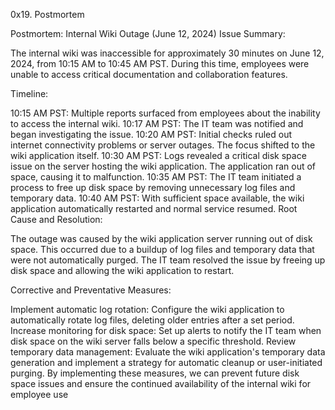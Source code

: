 0x19. Postmortem
<img scr="https://encrypted-tbn0.gstatic.com/images?q=tbn:ANd9GcQ-MrcWQYKbB82Ev_b5CJcMM0Xl5jKTeCdUWQ&s">

Postmortem: Internal Wiki Outage (June 12, 2024)
Issue Summary:

The internal wiki was inaccessible for approximately 30 minutes on June 12, 2024, from 10:15 AM to 10:45 AM PST. During this time, employees were unable to access critical documentation and collaboration features.

Timeline:

10:15 AM PST: Multiple reports surfaced from employees about the inability to access the internal wiki.
10:17 AM PST: The IT team was notified and began investigating the issue.
10:20 AM PST: Initial checks ruled out internet connectivity problems or server outages. The focus shifted to the wiki application itself.
10:30 AM PST: Logs revealed a critical disk space issue on the server hosting the wiki application. The application ran out of space, causing it to malfunction.
10:35 AM PST: The IT team initiated a process to free up disk space by removing unnecessary log files and temporary data.
10:40 AM PST: With sufficient space available, the wiki application automatically restarted and normal service resumed.
Root Cause and Resolution:

The outage was caused by the wiki application server running out of disk space. This occurred due to a buildup of log files and temporary data that were not automatically purged. The IT team resolved the issue by freeing up disk space and allowing the wiki application to restart.

Corrective and Preventative Measures:

Implement automatic log rotation: Configure the wiki application to automatically rotate log files, deleting older entries after a set period.
Increase monitoring for disk space: Set up alerts to notify the IT team when disk space on the wiki server falls below a specific threshold.
Review temporary data management: Evaluate the wiki application's temporary data generation and implement a strategy for automatic cleanup or user-initiated purging.
By implementing these measures, we can prevent future disk space issues and ensure the continued availability of the internal wiki for employee use